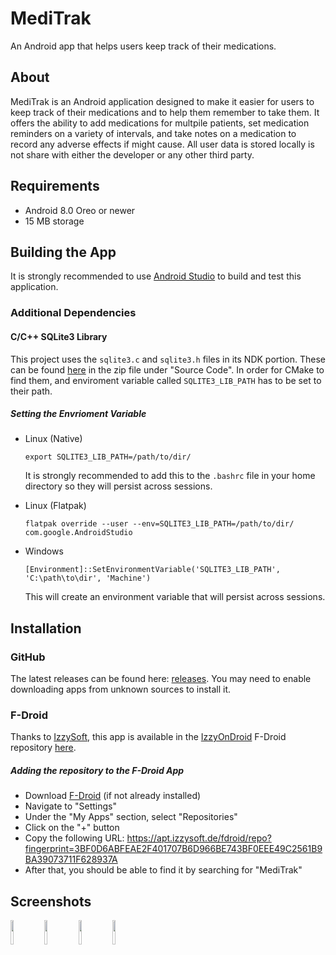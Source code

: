 # MediTrak
An Android app that helps users keep track of their medications.

## About

MediTrak is an Android application designed to make it easier for users to keep track of their medications and to help them remember to take them. It offers the ability to add medications for multpile patients, set medication reminders on a variety of intervals, and take notes on a medication to record any adverse effects if might cause. All user data is stored locally is not share with either the developer or any other third party.

## Requirements

+ Android 8.0 Oreo or newer
+ 15 MB storage

## Building the App

It is strongly recommended to use [Android Studio](https://developer.android.com/studio) to build and test this application.

### Additional Dependencies
#### C/C++ SQLite3 Library

This project uses the ````sqlite3.c```` and ````sqlite3.h```` files in its NDK portion. These can be found [here](https://www.sqlite.org/download.html) in the zip file under "Source Code". In order for CMake to find them, and enviroment variable called ````SQLITE3_LIB_PATH```` has to be set to their path.

##### Setting the Envrioment Variable

- Linux (Native)
  ````
  export SQLITE3_LIB_PATH=/path/to/dir/
  ````

  It is strongly recommended to add this to the ````.bashrc```` file in your home directory so they will persist across sessions.

- Linux (Flatpak)

  ````
  flatpak override --user --env=SQLITE3_LIB_PATH=/path/to/dir/ com.google.AndroidStudio
  ````

- Windows
  ````
  [Environment]::SetEnvironmentVariable('SQLITE3_LIB_PATH', 'C:\path\to\dir', 'Machine')
  ````

  This will create an environment variable that will persist across sessions.

## Installation

### GitHub

The latest releases can be found here: [releases](https://github.com/AdamGuidarini/MediTrak/releases). You may need to enable downloading apps from unknown sources to install it.

### F-Droid

Thanks to [IzzySoft](https://github.com/IzzySoft), this app is available in the [IzzyOnDroid](https://apt.izzysoft.de/fdroid/) F-Droid repository [here](https://apt.izzysoft.de/fdroid/index/apk/projects.medicationtracker/).

##### Adding the repository to the F-Droid App

- Download [F-Droid](https://f-droid.org/) (if not already installed)
- Navigate to "Settings"
- Under the "My Apps" section, select "Repositories"
- Click on the "+" button
- Copy the following URL: https://apt.izzysoft.de/fdroid/repo?fingerprint=3BF0D6ABFEAE2F401707B6D966BE743BF0EEE49C2561B9BA39073711F628937A
- After that, you should be able to find it by searching for "MediTrak"

## Screenshots

<img src="https://github.com/AdamGuidarini/MediTrak/assets/45023561/fb0a3f87-60be-4ff8-a918-26a11f2ac9ec" width=10% height=10%>
<img src="https://github.com/AdamGuidarini/MediTrak/assets/45023561/be7fbc82-8c02-445e-a540-eab809df52d1" width=10% height=10%>
<img src="https://github.com/AdamGuidarini/MediTrak/assets/45023561/6cea93a1-56db-41fd-91c2-45450e82cc0a" width=10% height=10%>
<img src="https://github.com/AdamGuidarini/MediTrak/assets/45023561/3b0f4d3a-5625-4690-a752-8b1afe44eb86" width=10% height=10%>
